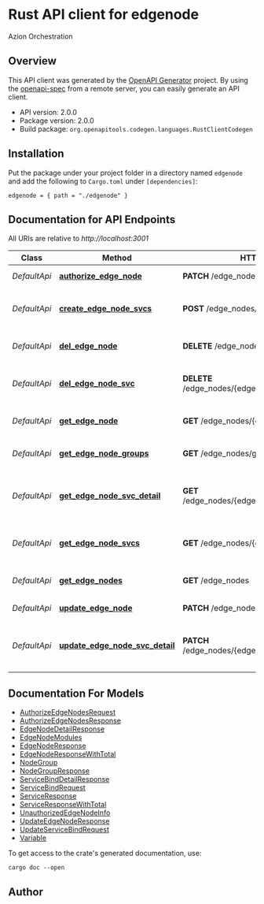 # Rust API client for edgenode

Azion Orchestration


## Overview

This API client was generated by the [OpenAPI Generator](https://openapi-generator.tech) project.  By using the [openapi-spec](https://openapis.org) from a remote server, you can easily generate an API client.

- API version: 2.0.0
- Package version: 2.0.0
- Build package: `org.openapitools.codegen.languages.RustClientCodegen`

## Installation

Put the package under your project folder in a directory named `edgenode` and add the following to `Cargo.toml` under `[dependencies]`:

```
edgenode = { path = "./edgenode" }
```

## Documentation for API Endpoints

All URIs are relative to *http://localhost:3001*

Class | Method | HTTP request | Description
------------ | ------------- | ------------- | -------------
*DefaultApi* | [**authorize_edge_node**](docs/DefaultApi.md#authorize_edge_node) | **PATCH** /edge_nodes/authorize | Authorize edge-node
*DefaultApi* | [**create_edge_node_svcs**](docs/DefaultApi.md#create_edge_node_svcs) | **POST** /edge_nodes/{edgenodeId}/services | Create an edge-node Service association
*DefaultApi* | [**del_edge_node**](docs/DefaultApi.md#del_edge_node) | **DELETE** /edge_nodes/{edgenodeId} | Delete edge-node by ID
*DefaultApi* | [**del_edge_node_svc**](docs/DefaultApi.md#del_edge_node_svc) | **DELETE** /edge_nodes/{edgenodeId}/services/{bindId} | Delete an edge-node Service association
*DefaultApi* | [**get_edge_node**](docs/DefaultApi.md#get_edge_node) | **GET** /edge_nodes/{edgenodeId} | Return edge-node by ID
*DefaultApi* | [**get_edge_node_groups**](docs/DefaultApi.md#get_edge_node_groups) | **GET** /edge_nodes/groups | Return edge-node groups
*DefaultApi* | [**get_edge_node_svc_detail**](docs/DefaultApi.md#get_edge_node_svc_detail) | **GET** /edge_nodes/{edgenodeId}/services/{bindId} | Return edge-node Service association by ID
*DefaultApi* | [**get_edge_node_svcs**](docs/DefaultApi.md#get_edge_node_svcs) | **GET** /edge_nodes/{edgenodeId}/services | Return edge-node Services association
*DefaultApi* | [**get_edge_nodes**](docs/DefaultApi.md#get_edge_nodes) | **GET** /edge_nodes | Return edge-nodes
*DefaultApi* | [**update_edge_node**](docs/DefaultApi.md#update_edge_node) | **PATCH** /edge_nodes/{edgenodeId} | Update edge-node
*DefaultApi* | [**update_edge_node_svc_detail**](docs/DefaultApi.md#update_edge_node_svc_detail) | **PATCH** /edge_nodes/{edgenodeId}/services/{bindId} | Update edge-node Service association by ID


## Documentation For Models

 - [AuthorizeEdgeNodesRequest](docs/AuthorizeEdgeNodesRequest.md)
 - [AuthorizeEdgeNodesResponse](docs/AuthorizeEdgeNodesResponse.md)
 - [EdgeNodeDetailResponse](docs/EdgeNodeDetailResponse.md)
 - [EdgeNodeModules](docs/EdgeNodeModules.md)
 - [EdgeNodeResponse](docs/EdgeNodeResponse.md)
 - [EdgeNodeResponseWithTotal](docs/EdgeNodeResponseWithTotal.md)
 - [NodeGroup](docs/NodeGroup.md)
 - [NodeGroupResponse](docs/NodeGroupResponse.md)
 - [ServiceBindDetailResponse](docs/ServiceBindDetailResponse.md)
 - [ServiceBindRequest](docs/ServiceBindRequest.md)
 - [ServiceResponse](docs/ServiceResponse.md)
 - [ServiceResponseWithTotal](docs/ServiceResponseWithTotal.md)
 - [UnauthorizedEdgeNodeInfo](docs/UnauthorizedEdgeNodeInfo.md)
 - [UpdateEdgeNodeResponse](docs/UpdateEdgeNodeResponse.md)
 - [UpdateServiceBindRequest](docs/UpdateServiceBindRequest.md)
 - [Variable](docs/Variable.md)


To get access to the crate's generated documentation, use:

```
cargo doc --open
```

## Author



